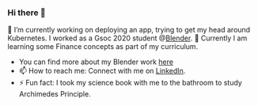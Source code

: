 ### Hi there 👋
🔭 I’m currently working on deploying an app, trying to get my head around Kubernetes. I worked as a Gsoc 2020 student @[Blender](https://www.blender.org/). 🌱 Currently I am learning some Finance concepts as part of my curriculum.

- You can find more about my Blender work [here](https://wiki.blender.org/wiki/User:HimanshiKalra/Report)
- 📫 How to reach me: Connect with me on [LinkedIn](https://www.linkedin.com/in/himanshi-kalra-306712171/).
- ⚡ Fun fact: I took my science book with me to the bathroom to study Archimedes Principle.


<!--
**calra123/calra123** is a ✨ _special_ ✨ repository because its `README.md` (this file) appears on your GitHub profile.

Here are some ideas to get you started:

- 🔭 I’m currently working on ...
- 🌱 I’m currently learning ...
- 👯 I’m looking to collaborate on ...
- 🤔 I’m looking for help with ...
- 💬 Ask me about ...
- 📫 How to reach me: ...
- 😄 Pronouns: ...
- ⚡ Fun fact: ...
-->
